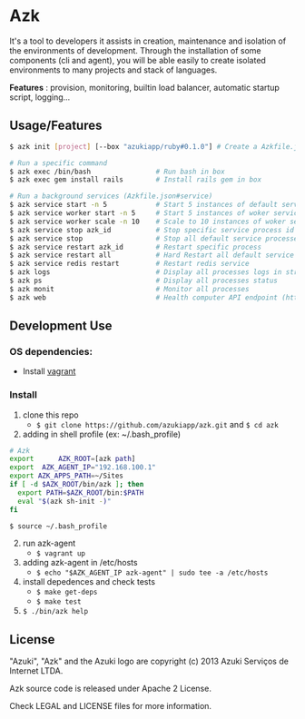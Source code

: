 # Azk

It's a tool to developers it assists in creation, maintenance and isolation
of the environments of development. Through the installation of some components
(cli and agent), you will be able easily to create isolated environments to many
projects and stack of languages.

**Features** : provision, monitoring, builtin load balancer, automatic startup script, logging...

## Usage/Features

```bash
$ azk init [project] [--box "azukiapp/ruby#0.1.0"] # Create a Azkfile.json

# Run a specific command
$ azk exec /bin/bash                # Run bash in box
$ azk exec gem install rails        # Install rails gem in box

# Run a background services (Azkfile.json#service)
$ azk service start -n 5            # Start 5 instances of default service
$ azk service worker start -n 5     # Start 5 instances of woker service
$ azk service worker scale -n 10    # Scale to 10 instances of woker service
$ azk service stop azk_id           # Stop specific service process id
$ azk service stop                  # Stop all default service processes
$ azk service restart azk_id        # Restart specific process
$ azk service restart all           # Hard Restart all default service proccesses
$ azk service redis restart         # Restart redis service
$ azk logs                          # Display all processes logs in streaming
$ azk ps                            # Display all processes status
$ azk monit                         # Monitor all processes
$ azk web                           # Health computer API endpoint (http://[project].dev.azk.io)
```

## Development Use

### OS dependencies:

* Install [vagrant](http://www.vagrantup.com)

### Install

1. clone this repo
   * `$ git clone https://github.com/azukiapp/azk.git` and `$ cd azk`
3. adding in shell profile (ex: ~/.bash_profile)

```bash
# Azk
export      AZK_ROOT=[azk path]
export  AZK_AGENT_IP="192.168.100.1"
export AZK_APPS_PATH=~/Sites
if [ -d $AZK_ROOT/bin/azk ]; then
  export PATH=$AZK_ROOT/bin:$PATH
  eval "$(azk sh-init -)"
fi
```

```bash
$ source ~/.bash_profile
```

2. run azk-agent
	* `$ vagrant up`
3. adding azk-agent in /etc/hosts
	* `$ echo "$AZK_AGENT_IP azk-agent" | sudo tee -a /etc/hosts`
4. install depedences and check tests
   * `$ make get-deps`
   * `$ make test`
5. `$ ./bin/azk help`

## License

"Azuki", "Azk" and the Azuki logo are copyright (c) 2013 Azuki Serviços de Internet LTDA.

Azk source code is released under Apache 2 License.

Check LEGAL and LICENSE files for more information.

